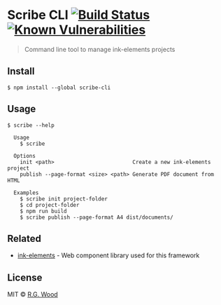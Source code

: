 # Scribe CLI [![Build Status](https://travis-ci.org/ink-elements/scribe-cli.svg?branch=master)](https://travis-ci.org/ink-elements/scribe-cli) [![Known Vulnerabilities](https://snyk.io/test/github/ink-elements/scribe-cli/badge.svg?targetFile=package.json)](https://snyk.io/test/github/ink-elements/scribe-cli?targetFile=package.json)

> Command line tool to manage ink-elements projects

## Install

```
$ npm install --global scribe-cli
```

## Usage

```
$ scribe --help

  Usage
    $ scribe

  Options
    init <path>                         Create a new ink-elements project
    publish --page-format <size> <path> Generate PDF document from HTML

  Examples
    $ scribe init project-folder
    $ cd project-folder
    $ npm run build
    $ scribe publish --page-format A4 dist/documents/
```

## Related

- [ink-elements](https://github.com/rgladwell/ink-elements) - Web component library used for this framework

## License

MIT © [R.G. Wood](https://grislyeye.com)
